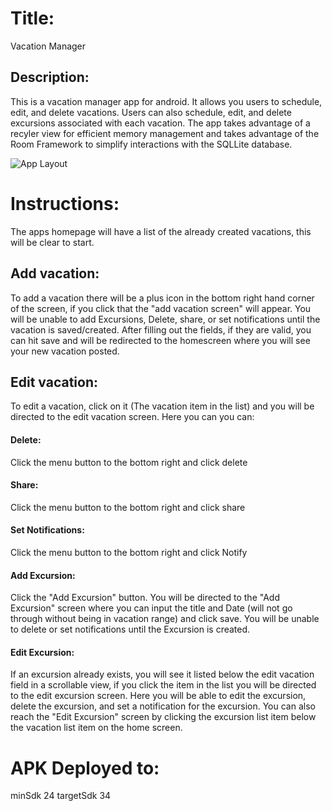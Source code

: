 # Title: 
Vacation Manager

## Description:
This is a vacation manager app for android. It allows you users to schedule, edit, and delete vacations. Users can also schedule, edit, and delete excursions associated with
each vacation. The app takes advantage of a recyler view for efficient memory management and takes advantage of the Room Framework to simplify interactions with the SQLLite database.

![App Layout]("/app/App_Storyboard.png)

# Instructions:
The apps homepage will have a list of the already created vacations,
this will be clear to start.

## Add vacation: 
To add a vacation there will be a plus icon in the bottom
right hand corner of the screen, if you click that the "add vacation
screen" will appear. You will be unable to add Excursions, Delete, share, or set
notifications until the vacation is saved/created. After filling out the fields,
if they are valid, you can hit save and will be redirected to the homescreen 
where you will see your new vacation posted.

## Edit vacation:
To edit a vacation, click on it (The vacation item in the list) and you will be
directed to the edit vacation screen. Here you can you can:

#### Delete:
Click the menu button to the bottom right and click delete
#### Share:
Click the menu button to the bottom right and click share
#### Set Notifications:
Click the menu button to the bottom right and click Notify
#### Add Excursion:
Click the "Add Excursion" button. You will be directed to the "Add Excursion" screen where you can 
input the title and Date (will not go through without being in vacation range) and click save. You will
be unable to delete or set notifications until the Excursion is created.
#### Edit Excursion:
If an excursion already exists, you will see it listed below the edit vacation field in a scrollable
view, if you click the item in the list you will be directed to the edit excursion screen. Here you
will be able to edit the excursion, delete the excursion, and set a notification for the excursion. You
can also reach the "Edit Excursion" screen by clicking the excursion list item below the vacation list item
on the home screen.

# APK Deployed to:
minSdk 24
targetSdk 34
